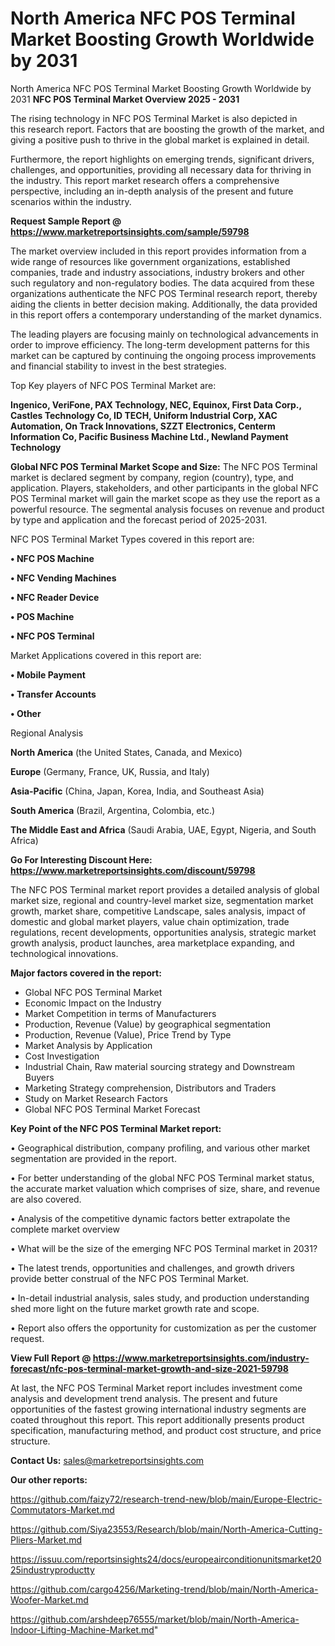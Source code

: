 # North America NFC POS Terminal Market Boosting Growth Worldwide by 2031
North America NFC POS Terminal Market Boosting Growth Worldwide by 2031
<Strong> NFC POS Terminal Market Overview 2025 - 2031</strong>

The rising technology in NFC POS Terminal Market is also depicted in this research report. Factors that are boosting the growth of the market, and giving a positive push to thrive in the global market is explained in detail.

Furthermore, the report highlights on emerging trends, significant drivers, challenges, and opportunities, providing all necessary data for thriving in the industry. This report market research offers a comprehensive perspective, including an in-depth analysis of the present and future scenarios within the industry.

<strong>Request Sample Report @ <a href=https://www.marketreportsinsights.com/sample/59798>https://www.marketreportsinsights.com/sample/59798</a></strong>

The market overview included in this report provides information from a wide range of resources like government organizations, established companies, trade and industry associations, industry brokers and other such regulatory and non-regulatory bodies. The data acquired from these organizations authenticate the NFC POS Terminal research report, thereby aiding the clients in better decision making. Additionally, the data provided in this report offers a contemporary understanding of the market dynamics.

The leading players are focusing mainly on technological advancements in order to improve efficiency. The long-term development patterns for this market can be captured by continuing the ongoing process improvements and financial stability to invest in the best strategies.

Top Key players of NFC POS Terminal Market are:

<strong>Ingenico, VeriFone, PAX Technology, NEC, Equinox, First Data Corp., Castles Technology Co, ID TECH, Uniform Industrial Corp, XAC Automation, On Track Innovations, SZZT Electronics, Centerm Information Co, Pacific Business Machine Ltd., Newland Payment Technology</strong>

<strong><b>Global NFC POS Terminal Market Scope and Size:</b></strong>
The NFC POS Terminal market is declared segment by company, region (country), type, and application. Players, stakeholders, and other participants in the global NFC POS Terminal market will gain the market scope as they use the report as a powerful resource. The segmental analysis focuses on revenue and product by type and application and the forecast period of 2025-2031.

NFC POS Terminal Market Types covered in this report are:

<strong>• NFC POS Machine

• NFC Vending Machines

• NFC Reader Device

• POS Machine

• NFC POS Terminal</strong>

Market Applications covered in this report are:

<strong>• Mobile Payment

• Transfer Accounts

• Other</strong> 

Regional Analysis

<strong>North America</strong> (the United States, Canada, and Mexico)

<strong>Europe</strong> (Germany, France, UK, Russia, and Italy)

<strong>Asia-Pacific</strong> (China, Japan, Korea, India, and Southeast Asia)

<strong>South America</strong> (Brazil, Argentina, Colombia, etc.)

<strong>The Middle East and Africa</strong> (Saudi Arabia, UAE, Egypt, Nigeria, and South Africa)

<strong>Go For Interesting Discount Here: <a href=https://www.marketreportsinsights.com/discount/59798>https://www.marketreportsinsights.com/discount/59798</a></strong>

The NFC POS Terminal market report provides a detailed analysis of global market size, regional and country-level market size, segmentation market growth, market share, competitive Landscape, sales analysis, impact of domestic and global market players, value chain optimization, trade regulations, recent developments, opportunities analysis, strategic market growth analysis, product launches, area marketplace expanding, and technological innovations.

<strong><b>Major factors covered in the report:</b></strong>
<ul>
  <li>Global NFC POS Terminal Market </li>
  <li>Economic Impact on the Industry</li>
  <li>Market Competition in terms of Manufacturers</li>
  <li>Production, Revenue (Value) by geographical segmentation</li>
  <li>Production, Revenue (Value), Price Trend by Type</li>
  <li>Market Analysis by Application</li>
  <li>Cost Investigation</li>
  <li>Industrial Chain, Raw material sourcing strategy and Downstream Buyers</li>
  <li>Marketing Strategy comprehension, Distributors and Traders</li>
  <li>Study on Market Research Factors</li>
  <li>Global NFC POS Terminal Market Forecast</li>
</ul>

<strong><b>Key Point of the NFC POS Terminal Market report:</b></strong>

• Geographical distribution, company profiling, and various other market segmentation are provided in the report.

• For better understanding of the global NFC POS Terminal market status, the accurate market valuation which comprises of size, share, and revenue are also covered.

• Analysis of the competitive dynamic factors better extrapolate the complete market overview

• What will be the size of the emerging NFC POS Terminal market in 2031?

• The latest trends, opportunities and challenges, and growth drivers provide better construal of the NFC POS Terminal Market.

• In-detail industrial analysis, sales study, and production understanding shed more light on the future market growth rate and scope.

• Report also offers the opportunity for customization as per the customer request.

<strong><b>View Full Report @ <a href=https://www.marketreportsinsights.com/industry-forecast/nfc-pos-terminal-market-growth-and-size-2021-59798>https://www.marketreportsinsights.com/industry-forecast/nfc-pos-terminal-market-growth-and-size-2021-59798</a></b></strong>


At last, the NFC POS Terminal Market report includes investment come analysis and development trend analysis. The present and future opportunities of the fastest growing international industry segments are coated throughout this report. This report additionally presents product specification, manufacturing method, and product cost structure, and price structure.

<strong>Contact Us:</strong>
sales@marketreportsinsights.com

<strong>Our other reports:</strong>

<a href=https://github.com/faizy72/research-trend-new/blob/main/Europe-Electric-Commutators-Market.md>https://github.com/faizy72/research-trend-new/blob/main/Europe-Electric-Commutators-Market.md</a>

<a href=https://github.com/Siya23553/Research/blob/main/North-America-Cutting-Pliers-Market.md>https://github.com/Siya23553/Research/blob/main/North-America-Cutting-Pliers-Market.md</a>

<a href=https://issuu.com/reportsinsights24/docs/europeairconditionunitsmarket2025industryproductty>https://issuu.com/reportsinsights24/docs/europeairconditionunitsmarket2025industryproductty</a>

<a href=https://github.com/cargo4256/Marketing-trend/blob/main/North-America-Woofer-Market.md>https://github.com/cargo4256/Marketing-trend/blob/main/North-America-Woofer-Market.md</a>

<a href=https://github.com/arshdeep76555/market/blob/main/North-America-Indoor-Lifting-Machine-Market.md>https://github.com/arshdeep76555/market/blob/main/North-America-Indoor-Lifting-Machine-Market.md</a>"
